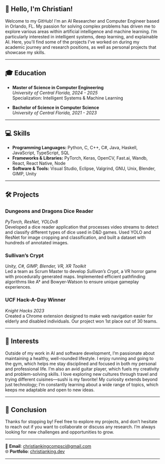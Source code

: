 
## 👋 Hello, I'm Christian!

Welcome to my GitHub! I'm an AI Researcher and Computer Engineer based in Orlando, FL. My passion for solving complex problems has driven me to explore various areas within artificial intelligence and machine learning. I’m particularly interested in intelligent systems, deep learning, and explainable AI. Here, you'll find some of the projects I’ve worked on during my academic journey and research positions, as well as personal projects that showcase my skills.

---

## 🎓 Education

- **Master of Science in Computer Engineering**  
  *University of Central Florida, 2024 - 2025*  
  Specialization: Intelligent Systems & Machine Learning

- **Bachelor of Science in Computer Science**  
  *University of Central Florida, 2021 - 2023*

---

## 💻 Skills

- **Programming Languages:** Python, C, C++, C#, Java, Haskell, JavaScript, TypeScript, SQL  
- **Frameworks & Libraries:** PyTorch, Keras, OpenCV, Fast.ai, Wandb, React, React Native, Node  
- **Software & Tools:** Visual Studio, Eclipse, Valgrind, GNU, Unix, Blender, GIMP, Unity  

---

## 🛠️ Projects

### Dungeons and Dragons Dice Reader  
*PyTorch, ResNet, YOLOv8*  
Developed a dice reader application that processes video streams to detect and classify different types of dice used in D&D games. Used YOLO and ResNet for image cropping and classification, and built a dataset with hundreds of annotated images.

### Sullivan’s Crypt  
*Unity, C#, GIMP, Blender, VR, XR Toolkit*  
Led a team as Scrum Master to develop *Sullivan’s Crypt*, a VR horror game with procedurally generated maps. Implemented efficient pathfinding algorithms like A* and Bowyer-Watson to ensure unique gameplay experiences.

### UCF Hack-A-Day Winner  
*Knight Hacks 2023*  
Created a Chrome extension designed to make web navigation easier for elderly and disabled individuals. Our project won 1st place out of 30 teams.

---

## 🌱 Interests

Outside of my work in AI and software development, I’m passionate about maintaining a healthy, well-rounded lifestyle. I enjoy running and going to the gym, which helps me stay disciplined and focused in both my personal and professional life. I’m also an avid guitar player, which fuels my creativity and problem-solving skills. I love exploring new cultures through travel and trying different cuisines—sushi is my favorite! My curiosity extends beyond just technology; I’m constantly learning about a wide range of topics, which keeps me adaptable and open to new ideas.

---

## 👀 Conclusion

Thanks for stopping by! Feel free to explore my projects, and don’t hesitate to reach out if you want to collaborate or discuss any research. I’m always looking for new challenges and opportunities to grow.

---

📧 **Email**: christiankingcompsci@gmail.com  
🌐 **Portfolio**: [christianking.dev](https://christianking.dev)

---
